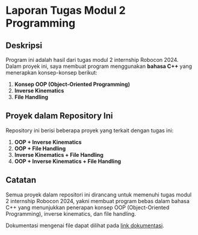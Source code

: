 ﻿# Laporan Tugas Modul 2 Programming

## Deskripsi
Program ini adalah hasil dari tugas modul 2 internship Robocon 2024. Dalam proyek ini, saya membuat program menggunakan **bahasa C++** yang menerapkan konsep-konsep berikut:
1. **Konsep OOP (Object-Oriented Programming)**
2. **Inverse Kinematics**
3. **File Handling**

## Proyek dalam Repository Ini
Repository ini berisi beberapa proyek yang terkait dengan tugas ini:
1. **OOP + Inverse Kinematics**
2. **OOP + File Handling**
3. **Inverse Kinematics + File Handling**
4. **OOP + Inverse Kinematics + File Handling**

## Catatan
Semua proyek dalam repositori ini dirancang untuk memenuhi tugas modul 2 internship Robocon 2024, yakni membuat program bebas dalam bahasa C++ yang menunjukkan penerapan konsep OOP (Object-Oriented Programming), inverse kinematics, dan file handling.

Dokumentasi mengenai file dapat dilihat pada [link dokumentasi](https://github.com/kveeyy/modul-2-robocon/blob/main/5002241095%20-%20M.%20MA'RUF%20QOMARUDDIN%20KAFI%20-%20LAPORAN%20TUGAS%20MODUL%202%20PROGRAMMING.pdf).

